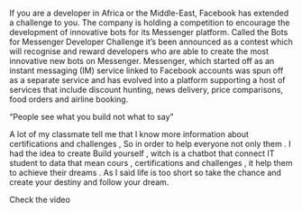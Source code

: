  


If you are a developer in Africa or the Middle-East, Facebook has extended a challenge to you. The company is holding a competition to encourage the development of innovative bots for its Messenger platform. Called the Bots for Messenger Developer Challenge it’s been announced as a contest which will recognise and reward developers who are able to create the most innovative new bots on Messenger. Messenger, which started off as an instant messaging (IM) service linked to Facebook accounts was spun off as a separate service and has evolved into a platform supporting a host of services that include discount hunting, news delivery, price comparisons, food orders and airline booking.


“People see what you build not what to say” 

A lot of my classmate tell me that I know more information about certifications and challenges , So in order to help everyone not only them . I had the idea to create Build yourself , witch is a chatbot that connect IT student to data that mean cours , certifications and challenges , it help them to achieve their dreams . As I said life is too short so take the chance and create your destiny and follow your dream.

Check the video 
